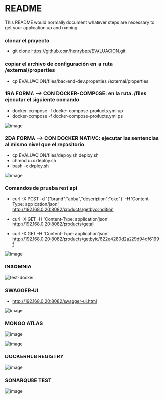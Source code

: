 # README #

This README would normally document whatever steps are necessary to get your application up and running.

### clonar el proyecto ###

* git clone https://github.com/henrybpp/EVALUACION.git

### copiar el archivo de configuración en la ruta /external/properties ###

* cp EVALUACION/files/backend-dev.properties /external/properties

### 1RA FORMA --> CON DOCKER-COMPOSE: en la ruta ./files ejecutar el siguiente comando ###

* docker-compose -f docker-compose-products.yml up
* docker-compose -f docker-compose-products.yml ps

![image](https://user-images.githubusercontent.com/51663180/158215405-be29d6e1-4485-413f-9953-bca20e6d7078.png)


### 2DA FORMA --> CON DOCKER NATIVO: ejecutar las sentencias al mismo nivel que el repositorio ###

* cp EVALUACION/files/deploy.sh deploy.sh
* chmod u+x deploy.sh
* bash -x deploy.sh

![image](https://user-images.githubusercontent.com/51663180/158215894-76a5d10a-fc1c-44f9-a560-76f2846dfe81.png)


### Comandos de prueba rest api ###

* curl -X POST -d '{"brand":"abba","description":"oko"}' -H 'Content-Type: application/json' http://192.168.0.20:8082/products/getbycondition

* curl -X GET -H 'Content-Type: application/json' http://192.168.0.20:8082/products/getall

* curl -X GET -H 'Content-Type: application/json' http://192.168.0.20:8082/products/getbyid/622e4280d2a229d94df6199f

![image](https://user-images.githubusercontent.com/51663180/158214701-899f9f88-58cf-49ed-bcb7-8eac591bf9c7.png)

### INSOMNIA ###
![test-docker](https://user-images.githubusercontent.com/51663180/158218767-01a74f77-c29e-4cab-84ee-53cd67056cc0.png)


### SWAGGER-UI ###
* http://192.168.0.20:8082/swagger-ui.html

![image](https://user-images.githubusercontent.com/51663180/158216124-ce58b0cd-519e-4d92-8206-5db36c440d13.png)

### MONGO ATLAS ###

![image](https://user-images.githubusercontent.com/51663180/158217372-949713fb-9058-4f91-997d-5080042bf650.png)

![image](https://user-images.githubusercontent.com/51663180/158217753-293a30fe-05da-4d87-9537-2fd594484ded.png)

### DOCKERHUB REGISTRY ###
![image](https://user-images.githubusercontent.com/51663180/158223491-826af2b3-bd56-4b71-a7e3-b5108cfd7e69.png)

### SONARQUBE TEST ###
![image](https://user-images.githubusercontent.com/51663180/158231011-953f6c53-04a7-48d7-9a00-8e60ba43fbbf.png)




